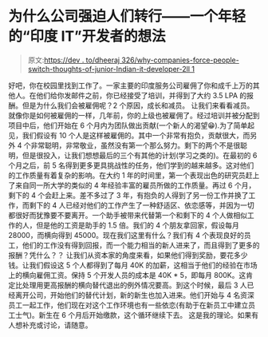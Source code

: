 # 为什么公司强迫人们转行——一个年轻的“印度 IT”开发者的想法

> 原文:[https://dev . to/dheeraj 326/why-companies-force-people-switch-thoughts-of-junior-Indian-it-developer-2ll 1](https://dev.to/dheeraj326/why-companies-force-people-to-switch---thoughts-of-a-junior-indian-it-developer-2ll1)

好吧，你在校园里找到工作了。一家主要的印度服务公司雇佣了你和成千上万的其他人。在他们给你发邮件之前，你已经接受了培训，并得到了大约 3.5 LPA 的报酬。但是为什么我们会被雇佣呢？2 个原因，成长和减员。
让我们来看看减员。就像你是如何被雇佣的一样，几年前，你的上级也被雇佣了。经过培训并被分配到项目中后，他们开始在 6 个月内为团队做出贡献(一个新人的渴望😁).为了简单起见，我们假设有 10 个人是这样被雇佣的。其中一个非常有抱负，贡献很大，而另外 4 个非常聪明，非常敬业，虽然没有第一个那么努力。剩下的两个不是很聪明，但是很投入，让我们想想最后的三个有其他的计划(学习之类的)。在最初的 6 个月之后，前 5 名得到更多更具挑战性的任务，他们学到的越来越多。这对他们的工作质量有着复杂的影响。在大约 1 年的时间里，第一个表现出色的研究员赶上了来自同一所大学的类似的 4 年经验丰富的雇员所做的工作质量。再过 6 个月，剩下的 4 个会赶上来。差不多过了 3 年，有抱负的人得到了另一份工作并换了工作，而剩下的 4 人已经对他们的工作产生了一种舒适区、依恋感等，并因为一切都很好而犹豫要不要离开。一个助手被带来代替第一个和剩下的 4 个人做相似工作的人，但是他的工资是助手的 1.5 倍。我们的 4 个朋友拿回家，假设每月 28000，而横向得到 45000。现在我们这里有什么？我们有 4 个表现良好的员工，他们的工作没有得到回报，而一个能力相当的新人进来了，而且得到了更多的报酬？凭什么？？
让我们从资本家的角度来看，如果他们得到奖励，要花多少钱。让我们假设这 5 个人都得到了每月 40K 的加薪，这相当于他们的经验在市场上的横向雇佣工资。保持 5 个开发人员的成本是 40K * 5，即每月 800K。这肯定比处理用更高报酬的横向替代退出的例外情况要高。到这个时候，最后 3 人已经离开公司，开始他们的替代计划，新的新生也加入进来。他们开始与 4 名资深员工一起工作，他们现在对这个工作环境也有一些依恋(有助于在新员工中建立员工士气)。新生在 6 个月后开始缴款，这个循环继续下去。
这是我的理论。如果有人想补充或讨论，请随意。
